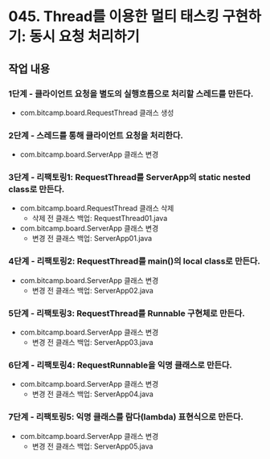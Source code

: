 # 045. Thread를 이용한 멀티 태스킹 구현하기: 동시 요청 처리하기

## 작업 내용

### 1단계 - 클라이언트 요청을 별도의 실행흐름으로 처리할 스레드를 만든다.

- com.bitcamp.board.RequestThread 클래스 생성

### 2단계 - 스레드를 통해 클라이언트 요청을 처리한다.

- com.bitcamp.board.ServerApp 클래스 변경

### 3단계 - 리팩토링1: RequestThread를 ServerApp의 static nested class로 만든다.

- com.bitcamp.board.RequestThread 클래스 삭제
  - 삭제 전 클래스 백업: RequestThread01.java
- com.bitcamp.board.ServerApp 클래스 변경
  - 변경 전 클래스 백업: ServerApp01.java

### 4단계 - 리팩토링2: RequestThread를 main()의 local class로 만든다.

- com.bitcamp.board.ServerApp 클래스 변경
  - 변경 전 클래스 백업: ServerApp02.java

### 5단계 - 리팩토링3: RequestThread를 Runnable 구현체로 만든다.

- com.bitcamp.board.ServerApp 클래스 변경
  - 변경 전 클래스 백업: ServerApp03.java

### 6단계 - 리팩토링4: RequestRunnable을 익명 클래스로 만든다.

- com.bitcamp.board.ServerApp 클래스 변경
  - 변경 전 클래스 백업: ServerApp04.java

### 7단계 - 리팩토링5: 익명 클래스를 람다(lambda) 표현식으로 만든다.

- com.bitcamp.board.ServerApp 클래스 변경
  - 변경 전 클래스 백업: ServerApp05.java